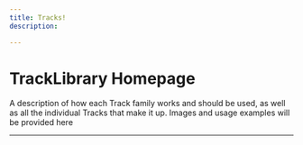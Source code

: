 ```yaml
---
title: Tracks!
description: 

---
```

# **TrackLibrary Homepage** 

A description of how each Track family works and should be used, as well as all the individual Tracks that make it up. Images and usage examples will be provided here 



---
